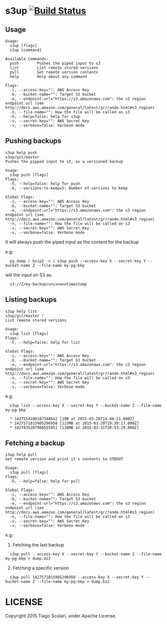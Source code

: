 s3up [![Build Status](https://travis-ci.org/tscolari/s3up.svg?branch=master)](https://travis-ci.org/tscolari/s3up)
==============

Usage
-----

```
Usage:
  s3up [flags]
  s3up [command]

Available Commands:
  push        Pushes the piped input to s3
  list        List remote stored versions
  pull        Get remote version contents
  help        Help about any command

Flags:
  -i, --access-key="": AWS Access Key
  -b, --bucket-name="": Target S3 bucket
  -e, --endpoint-url="https://s3.amazonaws.com": the s3 region endpoint url (see http://docs.aws.amazon.com/general/latest/gr/rande.html#s3_region)
  -n, --file-name="": How the file will be called on s3
  -h, --help=false: help for s3up
  -s, --secret-key="": AWS Secret Key
  -v, --verbose=false: Verbose mode
```

Pushing backups
---------------

```
s3up help push                                                                                                                           s3up/git/master
Pushes the pipped input to s3, as a versioned backup

Usage:
  s3up push [flags]
Flags:
  -h, --help=false: help for push
  -k, --versions-to-keep=5: Number of versions to keep

Global Flags:
  -i, --access-key="": AWS Access Key
  -b, --bucket-name="": Target S3 bucket
  -e, --endpoint-url="https://s3.amazonaws.com": the s3 region endpoint url (see http://docs.aws.amazon.com/general/latest/gr/rande.html#s3_region)
  -n, --file-name="": How the file will be called on s3
  -s, --secret-key="": AWS Secret Key
  -v, --verbose=false: Verbose mode
```

It will always push the piped input as the content for the backup

e.g:

```
  pg_dump | bzip2 -c | s3up push --access-key X --secret-key Y --bucket-name Z --file-name my-pg-bkp
```

will the input on S3 as:

```
  s3://Z/my-backup/unixnanotimestamp
```

Listing backups
---------------

```
s3up help list                                                                                                                          s3up/git/master !
List remote stored versions

Usage:
  s3up list [flags]
Flags:
  -h, --help=false: help for list

Global Flags:
  -i, --access-key="": AWS Access Key
  -b, --bucket-name="": Target S3 bucket
  -e, --endpoint-url="https://s3.amazonaws.com": the s3 region endpoint url (see http://docs.aws.amazon.com/general/latest/gr/rande.html#s3_region)
  -n, --file-name="": How the file will be called on s3
  -s, --secret-key="": AWS Secret Key
  -v, --verbose=false: Verbose mode
```

e.g:

```
  s3up list --access-key X --secret-key Y --bucket-name Z --file-name my-pg-bkp

  * 1427554100187348642 [10B at 2015-03-28T14:48:21.000Z]
  * 1427571015905296950 [123MB at 2015-03-28T19:30:17.000Z]
  * 1427835207908555851 [130MB at 2015-03-31T20:53:29.000Z]
```

Fetching a backup
-----------------

```
s3up help pull
Get remote version and print it's contents to STDOUT

Usage:
  s3up pull [flags]
Flags:
  -h, --help=false: help for pull

Global Flags:
  -i, --access-key="": AWS Access Key
  -b, --bucket-name="": Target S3 bucket
  -e, --endpoint-url="https://s3.amazonaws.com": the s3 region endpoint url (see http://docs.aws.amazon.com/general/latest/gr/rande.html#s3_region)
  -n, --file-name="": How the file will be called on s3
  -s, --secret-key="": AWS Secret Key
  -v, --verbose=false: Verbose mode
```

e.g:

1. Fetching the last backup

```
  s3up pull --access-key X --secret-key Y --bucket-name Z --file-name my-pg-bkp > dump.bz2
```

2. Fetching a specific version

```
  s3up pull 1427571015905296950 --access-key X --secret-key Y --bucket-name Z --file-name my-pg-bkp > dump.bz2
```

LICENSE
=======

Copyright 2015 Tiago Scolari, under Apache License.
